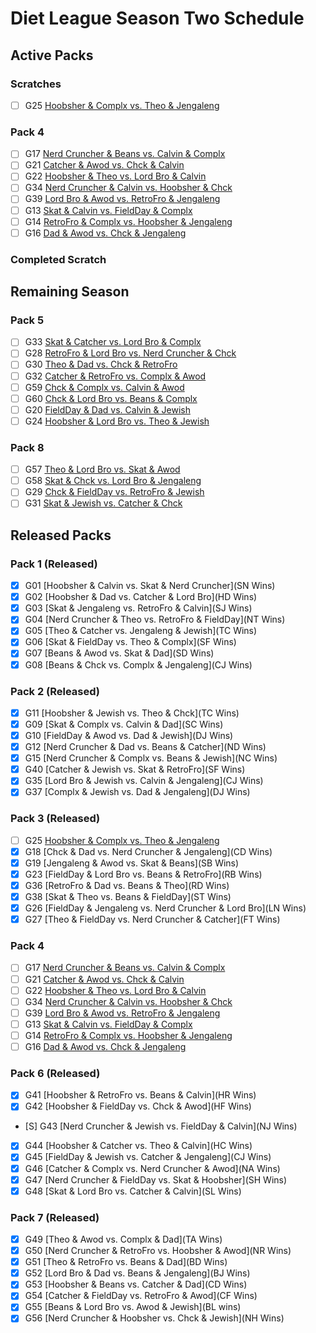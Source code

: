 # Diet League Season Two Schedule

## Active Packs

### Scratches

-   [ ] G25 [Hoobsher & Complx vs. Theo & Jengaleng](xxx)

### Pack 4

-   [ ] G17 [Nerd Cruncher & Beans vs. Calvin & Complx](xxx)
-   [ ] G21 [Catcher & Awod vs. Chck & Calvin](xxx)
-   [ ] G22 [Hoobsher & Theo vs. Lord Bro & Calvin](xxx)
-   [ ] G34 [Nerd Cruncher & Calvin vs. Hoobsher & Chck](xxx)
-   [ ] G39 [Lord Bro & Awod vs. RetroFro & Jengaleng](xxx)
-   [ ] G13 [Skat & Calvin vs. FieldDay & Complx](xxx)
-   [ ] G14 [RetroFro & Complx vs. Hoobsher & Jengaleng](xxx)
-   [ ] G16 [Dad & Awod vs. Chck & Jengaleng](xxx)

### Completed Scratch

## Remaining Season

### Pack 5

-   [ ] G33 [Skat & Catcher vs. Lord Bro & Complx](xxx)
-   [ ] G28 [RetroFro & Lord Bro vs. Nerd Cruncher & Chck](xxx)
-   [ ] G30 [Theo & Dad vs. Chck & RetroFro](xxx)
-   [ ] G32 [Catcher & RetroFro vs. Complx & Awod](xxx)
-   [ ] G59 [Chck & Complx vs. Calvin & Awod](xxx)
-   [ ] G60 [Chck & Lord Bro vs. Beans & Complx](xxx)
-   [ ] G20 [FieldDay & Dad vs. Calvin & Jewish](xxx)
-   [ ] G24 [Hoobsher & Lord Bro vs. Theo & Jewish](xxx)

### Pack 8

-   [ ] G57 [Theo & Lord Bro vs. Skat & Awod](xxx)
-   [ ] G58 [Skat & Chck vs. Lord Bro & Jengaleng](xxx)
-   [ ] G29 [Chck & FieldDay vs. RetroFro & Jewish](xxx)
-   [ ] G31 [Skat & Jewish vs. Catcher & Chck](xxx)

## Released Packs

### Pack 1 (Released)

-   [x] G01 [Hoobsher & Calvin vs. Skat & Nerd Cruncher](SN Wins)
-   [x] G02 [Hoobsher & Dad vs. Catcher & Lord Bro](HD Wins)
-   [x] G03 [Skat & Jengaleng vs. RetroFro & Calvin](SJ Wins)
-   [x] G04 [Nerd Cruncher & Theo vs. RetroFro & FieldDay](NT Wins)
-   [x] G05 [Theo & Catcher vs. Jengaleng & Jewish](TC Wins)
-   [x] G06 [Skat & FieldDay vs. Theo & Complx](SF Wins)
-   [x] G07 [Beans & Awod vs. Skat & Dad](SD Wins)
-   [x] G08 [Beans & Chck vs. Complx & Jengaleng](CJ Wins)

### Pack 2 (Released)

-   [x] G11 [Hoobsher & Jewish vs. Theo & Chck](TC Wins)
-   [x] G09 [Skat & Complx vs. Calvin & Dad](SC Wins)
-   [x] G10 [FieldDay & Awod vs. Dad & Jewish](DJ Wins)
-   [x] G12 [Nerd Cruncher & Dad vs. Beans & Catcher](ND Wins)
-   [x] G15 [Nerd Cruncher & Complx vs. Beans & Jewish](NC Wins)
-   [x] G40 [Catcher & Jewish vs. Skat & RetroFro](SF Wins)
-   [x] G35 [Lord Bro & Jewish vs. Calvin & Jengaleng](CJ Wins)
-   [x] G37 [Complx & Jewish vs. Dad & Jengaleng](DJ Wins)

### Pack 3 (Released)

-   [ ] G25 [Hoobsher & Complx vs. Theo & Jengaleng](xxx)
-   [x] G18 [Chck & Dad vs. Nerd Cruncher & Jengaleng](CD Wins)
-   [x] G19 [Jengaleng & Awod vs. Skat & Beans](SB Wins)
-   [x] G23 [FieldDay & Lord Bro vs. Beans & RetroFro](RB Wins)
-   [x] G36 [RetroFro & Dad vs. Beans & Theo](RD Wins)
-   [x] G38 [Skat & Theo vs. Beans & FieldDay](ST Wins)
-   [x] G26 [FieldDay & Jengaleng vs. Nerd Cruncher & Lord Bro](LN Wins)
-   [x] G27 [Theo & FieldDay vs. Nerd Cruncher & Catcher](FT Wins)

### Pack 4

-   [ ] G17 [Nerd Cruncher & Beans vs. Calvin & Complx](xxx)
-   [ ] G21 [Catcher & Awod vs. Chck & Calvin](xxx)
-   [ ] G22 [Hoobsher & Theo vs. Lord Bro & Calvin](xxx)
-   [ ] G34 [Nerd Cruncher & Calvin vs. Hoobsher & Chck](xxx)
-   [ ] G39 [Lord Bro & Awod vs. RetroFro & Jengaleng](xxx)
-   [ ] G13 [Skat & Calvin vs. FieldDay & Complx](xxx)
-   [ ] G14 [RetroFro & Complx vs. Hoobsher & Jengaleng](xxx)
-   [ ] G16 [Dad & Awod vs. Chck & Jengaleng](xxx)

### Pack 6 (Released)

-   [x] G41 [Hoobsher & RetroFro vs. Beans & Calvin](HR Wins)
-   [x] G42 [Hoobsher & FieldDay vs. Chck & Awod](HF Wins)
-   [S] G43 [Nerd Cruncher & Jewish vs. FieldDay & Calvin](NJ Wins)
-   [x] G44 [Hoobsher & Catcher vs. Theo & Calvin](HC Wins)
-   [x] G45 [FieldDay & Jewish vs. Catcher & Jengaleng](CJ Wins)
-   [x] G46 [Catcher & Complx vs. Nerd Cruncher & Awod](NA Wins)
-   [x] G47 [Nerd Cruncher & FieldDay vs. Skat & Hoobsher](SH Wins)
-   [x] G48 [Skat & Lord Bro vs. Catcher & Calvin](SL Wins)

### Pack 7 (Released)

-   [x] G49 [Theo & Awod vs. Complx & Dad](TA Wins)
-   [x] G50 [Nerd Cruncher & RetroFro vs. Hoobsher & Awod](NR Wins)
-   [x] G51 [Theo & RetroFro vs. Beans & Dad](BD Wins)
-   [x] G52 [Lord Bro & Dad vs. Beans & Jengaleng](BJ Wins)
-   [x] G53 [Hoobsher & Beans vs. Catcher & Dad](CD Wins)
-   [x] G54 [Catcher & FieldDay vs. RetroFro & Awod](CF Wins)
-   [x] G55 [Beans & Lord Bro vs. Awod & Jewish](BL wins)
-   [x] G56 [Nerd Cruncher & Hoobsher vs. Chck & Jewish](NH Wins)

